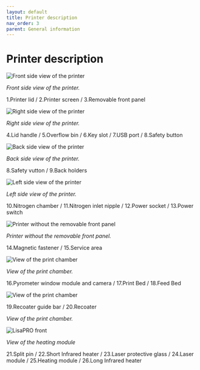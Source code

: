 ```yaml
---
layout: default
title: Printer description
nav_order: 3
parent: General information
---
```

<h1> Printer description </h1>

![Front side view of the printer](/description1.png)

*Front side view of the printer.* 

1.Printer lid / 2.Printer screen / 3.Removable front panel

![Right side view of the printer](/description2.png)

*Right side view of the printer.*

4.Lid handle / 5.Overflow bin / 6.Key slot / 7.USB port / 8.Safety button

![Back side view of the printer](/description3.png)

*Back side view of the printer.*

8.Safety vutton / 9.Back holders

![Left side view of the printer](/description4.png)

*Left side view of the printer.*

10.Nitrogen chamber / 11.Nitrogen inlet nipple / 12.Power socket / 13.Power switch

![Printer without the removable front panel](/description5.png)

*Printer without the removable front panel.*

14.Magnetic fastener / 15.Service area

![View of the print chamber](/description6.png)

*View of the print chamber.*

16.Pyrometer window module and camera / 17.Print Bed / 18.Feed Bed

![View of the print chamber](/description7.png)

19.Recoater guide bar / 20.Recoater

*View of the print chamber.*

![LisaPRO front](/description8.png)

*View of the heating module*

21.Split pin / 22.Short Infrared heater / 23.Laser protective glass / 24.Laser module / 25.Heating module / 26.Long Infrared heater
